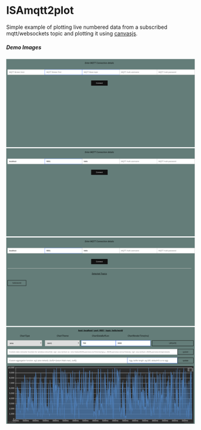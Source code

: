 ISAmqtt2plot
===============

Simple example of plotting live numbered data from a subscribed mqtt/websockets topic and plotting it using [canvasjs](https://canvasjs.com/).

##### Demo Images

![landing](0.png)
![landing](1.png)
![connected](2.png)
![plotting](3.png)

